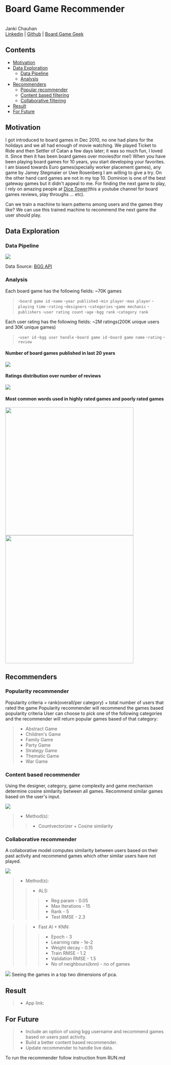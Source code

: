 # Board Game Recommender
<br>Janki Chauhan
<br>
[Linkedin](https://www.linkedin.com/in/jankichauhan/) | [Github](https://github.com/jankichauhan) | [Board Game Geek](https://boardgamegeek.com/user/jankichauhan)

## Contents

* [Motivation](#motivation)
* [Data Exploration](#data-exploration)
  * [Data Pipeline](#pipeline-source)
  * [Analysis](#analysis)
* [Recommenders](#recommender)
  * [Popular recommender](#popular)
  * [Content based filtering](#content)
  * [Collaborative filtering](#collaborative)
* [Result](#result)
* [For Future](#future)

## Motivation
I got introduced to board games in Dec 2010, no one had plans for the holidays and we all had enough of movie watching. We played Ticket to Ride and then Settler of Catan a few days later; it was so much fun, I loved it. Since then it has been board games over movies(for me!) When you have been playing board games for 10 years, you start developing your favorites. I am biased towards Euro games(specially worker placement games), any game by Jamey Stegmaier or Uwe Rosenberg I am willing to give a try. On the other hand card games are not in my top 10. Dominion is one of the best gateway games but it didn't appeal to me. For finding the next game to play, I rely on amazing people at [Dice Tower](www.dicetower.com)(this a youtube channel for board games reviews, play throughs ... etc). 

Can we train a machine to learn patterns among users and the games they like? We can use this trained machine to recommend the next game the user should play. 

## Data Exploration

### Data Pipeline

![](images/Data%20Pipeline.png)
 
Data Source: [BGG API](https://boardgamegeek.com/wiki/page/BGG_XML_API)

### Analysis

Each board game has the following fields: ~70K games
  > -`board game id` 
  > -`name` 
  > -`year published` 
  > -`min player` 
  > -`max player`
  > -`playing time`
  > -`rating`
  > -`designers`
  > -`categories`
  > -`game mechanic`
  > -`publishers`
  > -`user rating count`
  > -`age`
  > -`bgg rank`
  > -`category rank`

Each user rating has the following fields: ~2M ratings(200K unique users and 30K unique games)
  > -`user id` 
  > -`bgg user handle` 
  > -`board game id` 
  > -`board game name` 
  > -`rating`
  > -`review`


#### Number of board games published in last 20 years
 
 ![](images/ratings.png)
 
 #### Ratings distribution over number of reviews
 
 ![](images/ratings_histogram.png)
 
 #### Most common words used in highly rated games and poorly rated games
 
 <img src="images/postive_reviews.png" width="400"> <img src="images/negative_reviews.png" width="400">
 
 
 ## Recommenders
 
 ### Popularity recommender
 
 Popularity criteria = rank(overall/per category) + total number of users that rated the game
 Popularity recommender will recommend the games based popularity criteria
 User can choose to pick one of the following categories and the recommender will return popular games based of that category:
 > - Abstract Game
 > - Children's Game
 > - Family Game
 > - Party Game
 > - Strategy Game
 > - Thematic Game
 > - War Game
 
 ### Content based recommender
 
Using the designer, category, game complexity and game mechanism determine cosine similarity between all games. Recommend similar games based on the user's input.
 
 ![](images/content.png)
 
 > - Method(s):
 >> - Countvectorizer + Cosine similarity
 
 
 
 ### Collaborative recommender
 
A collaborative model computes similarity between users based on their past activity and recommend games which other similar users have not played. 
 
 ![](images/collab.png)
 
 > - Method(s):
 >> - ALS: 
 >>>- Reg param - 0.05
 >>>- Max Iterations - 15
 >>>- Rank - 5
 >>>- Test RMSE - 2.3
 
 >> - Fast AI + KNN: 
 >>>- Epoch - 3
 >>>- Learning rate - 1e-2
 >>>- Weight decay - 0.15
 >>>- Train RMSE - 1.2
 >>>- Validation RMSE - 1.5
 >>>- No of neighbours(knn) - no of games
 
 ![](images/knn.png)
Seeing the games in a top two dimensions of pca. 

 ## Result
 > - App link:
 
 
 ## For Future
>- Include an option of using bgg username and recommend games based on users past activity. 
>- Build a better content based recommender.
>- Update recommender to handle live data.

To run the recommender follow instruction from RUN.md
